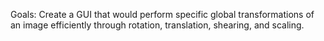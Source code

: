 Goals: Create a GUI that would perform specific global transformations of an image efficiently through rotation, translation, shearing, and scaling.